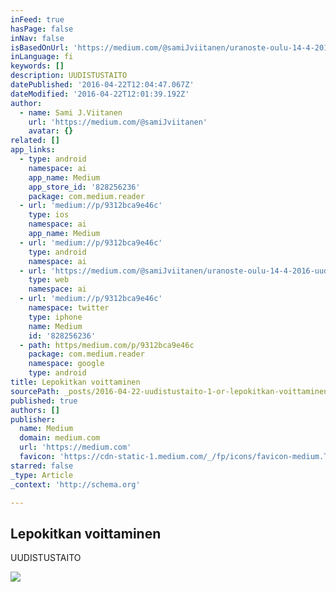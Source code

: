 ```yaml
---
inFeed: true
hasPage: false
inNav: false
isBasedOnUrl: 'https://medium.com/@samiJviitanen/uranoste-oulu-14-4-2016-uudistustaito-i-9312bca9e46c#.sbxk34cjs'
inLanguage: fi
keywords: []
description: UUDISTUSTAITO
datePublished: '2016-04-22T12:04:47.067Z'
dateModified: '2016-04-22T12:01:39.192Z'
author:
  - name: Sami J.Viitanen
    url: 'https://medium.com/@samiJviitanen'
    avatar: {}
related: []
app_links:
  - type: android
    namespace: ai
    app_name: Medium
    app_store_id: '828256236'
    package: com.medium.reader
  - url: 'medium://p/9312bca9e46c'
    type: ios
    namespace: ai
    app_name: Medium
  - url: 'medium://p/9312bca9e46c'
    type: android
    namespace: ai
  - url: 'https://medium.com/@samiJviitanen/uranoste-oulu-14-4-2016-uudistustaito-i-9312bca9e46c'
    type: web
    namespace: ai
  - url: 'medium://p/9312bca9e46c'
    namespace: twitter
    type: iphone
    name: Medium
    id: '828256236'
  - path: https/medium.com/p/9312bca9e46c
    package: com.medium.reader
    namespace: google
    type: android
title: Lepokitkan voittaminen
sourcePath: _posts/2016-04-22-uudistustaito-1-or-lepokitkan-voittaminen.md
published: true
authors: []
publisher:
  name: Medium
  domain: medium.com
  url: 'https://medium.com'
  favicon: 'https://cdn-static-1.medium.com/_/fp/icons/favicon-medium.TAS6uQ-Y7kcKgi0xjcYHXw.ico'
starred: false
_type: Article
_context: 'http://schema.org'

---
```

<article style=""><h1>Lepokitkan voittaminen</h1><p>UUDISTUSTAITO</p><img src="https://s3-us-west-2.amazonaws.com/the-grid-img/p/f516553822c23f930d0e67ee821ee02f28a4fd63.jpg" /></article>
